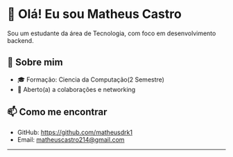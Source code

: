 # 👋 Olá! Eu sou Matheus Castro

Sou um estudante da área de Tecnologia, com foco em desenvolvimento backend.

## 💼 Sobre mim

- 🎓 Formação: Ciencia da Computação(2 Semestre)
- 🤝 Aberto(a) a colaborações e networking


## 📫 Como me encontrar

- GitHub: https://github.com/matheusdrk1
- Email: matheuscastro214@gmail.com

---

